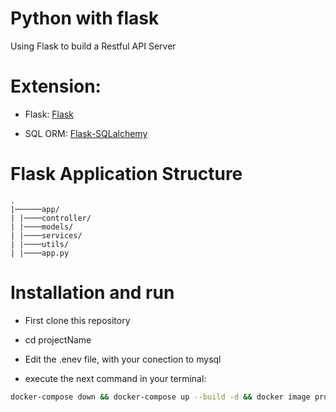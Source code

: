 # Python with flask

Using Flask to build a Restful API Server

# Extension:
- Flask: [Flask](https://flask.palletsprojects.com/en/3.0.x/)

- SQL ORM: [Flask-SQLalchemy](http://flask-sqlalchemy.pocoo.org/2.1/)

# Flask Application Structure 
```
.
|──────app/
| |────controller/
| |────models/
| |────services/
| |────utils/
| |────app.py
```

# Installation and run

- First clone this repository

- cd projectName

- Edit the .enev file, with your conection to mysql

- execute the next command in your terminal:

```bash
docker-compose down && docker-compose up --build -d && docker image prune -af
 
    

